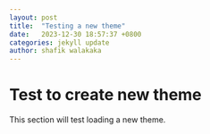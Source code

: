 ```yaml
---
layout: post
title:  "Testing a new theme"
date:   2023-12-30 18:57:37 +0800
categories: jekyll update
author: shafik walakaka
---
```


# Test to create new theme

This section will test loading a new theme.